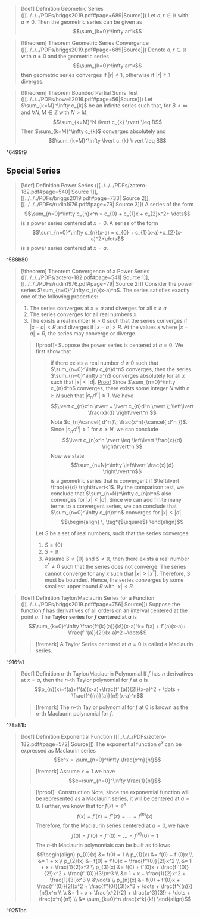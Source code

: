 >[!def] Definition Geometric Series ([[../../../PDFs/briggs2019.pdf#page=689|Source]])
>Let $a,r \in  \mathbb{R}$ with $a \neq 0$. Then the geometric series can be given as
>$$\sum_{k=0}^\infty ar^k$$

>[!theorem] Theorem Geometric Series Convergence ([[../../../PDFs/briggs2019.pdf#page=689|Source]])
>Denote $a,r \in  \mathbb{R}$ with $a \neq 0$ and the geometric series
>$$\sum_{k=0}^\infty ar^k$$
>then geometric series converges if $\lvert r \rvert < 1$, otherwise if $\lvert r \rvert\geq 1$ diverges.

>[!theorem] Theorem Bounded Partial Sums Test ([[../../../PDFs/howell2016.pdf#page=56|Source]])
>Let $\sum_{k=M}^\infty c_{k}$ be an infinite series such that, for $B< \infty$ and $\forall N,M \in \mathbb{Z}$ with $N> M$,
>$$\sum_{k=M}^N \lvert c_{k} \rvert \leq B$$
>Then $\sum_{k=M}^\infty c_{k}$ converges absolutely and
>$$\sum_{k=M}^\infty \lvert c_{k} \rvert \leq B$$

^6499f9

## Special Series

>[!def] Definition Power Series ([[../../../PDFs/zotero-182.pdf#page=540| Source 1]], [[../../../PDFs/briggs2019.pdf#page=733| Source 2]], [[../../../PDFs/rudin1976.pdf#page=79| Source 3]])
>A series of the form
>$$\sum_{n=0}^\infty c_{n}x^n = c_{0} + c_{1}x + c_{2}x^2+ \dots$$
>is a power series centered at $x=0$. A series of the form
>$$\sum_{n=0}^\infty c_{n}(x-a) = c_{0} + c_{1}(x-a)+c_{2}(x-a)^2+\dots$$
>is a power series centered at $x=a$.

^588b80

>[!theorem] Theorem Convergence of a Power Series ([[../../../PDFs/zotero-182.pdf#page=541| Source 1]], [[../../../PDFs/rudin1976.pdf#page=79| Source 2]])
> Consider the power series $\sum_{n=0}^\infty c_{n}(x-a)^n$. The series satisfies exactly one of the following properties:
> 1. The series converges at $x = a$ and diverges for all $x \neq a$ 
> 2. The series converges for all real numbers $x$.
> 3. The exists a real number $R>0$ such that the series converges if $\lvert x-a \rvert < R$ and diverges if $\lvert x-a \rvert > R$. At the values $x$ where $\lvert x-a \rvert = R$, the series may converge or diverge.
> 
>>[!proof]-
>>Suppose the power series is centered at $a=0$. We first show that
>>> if there exists a real number $d \neq 0$ such that $\sum_{n=0}^\infty c_{n}d^n$ converges, then the series $\sum_{n=0}^\infty x^n$ converges absolutely for all $x$ such that $\lvert x \rvert < \lvert d \rvert$. 
>>> <u>Proof</u>
>>> Since $\sum_{n=0}^\infty c_{n}d^n$ converges, there exists some integer $N$ with $n \geq N$ such that $\lvert c_{n}d^n \rvert \leq 1$. We have
>>> $$\lvert c_{n}x^n \rvert = \lvert c_{n}d^n \rvert \; \left\lvert  \frac{x}{d}   \right\rvert^n $$
>>> Note $c_{n}\cancel{ d^n }\; \frac{x^n}{\cancel{ d^n }}$. Since $\lvert c_{n}d^n \rvert \leq 1$ for $n \geq N$, we can conclude
>>> $$\lvert c_{n}x^n \rvert \leq \left\lvert  \frac{x}{d}  \right\rvert^n  $$
>>> Now we state
>>> $$\sum_{n=N}^\infty \left\lvert  \frac{x}{d}  \right\rvert^n$$
>>> is a geometric series that is convergent if $\left\lvert  \frac{x}{d}  \right\rvert<1$. By the comparison test, we conclude that $\sum_{n=N}^\infty c_{n}x^n$ also converges for $\lvert x \rvert<\lvert d \rvert$. Since we can add finite many terms to a convergent series, we can conclude that $\sum_{n=0}^\infty c_{n}x^n$ converges for $\lvert x \rvert < \lvert d \rvert$.
>>> $$\begin{align}
>>>\, \tag*{$\square$}
>>>\end{align}$$
>> 
>> Let $S$ be a set of real numbers, such that the series converges.
>> 1. $S=\{ 0 \}$
>> 2. $S=\mathbb{R}$
>> 3. Assume $S\neq \{ 0 \}$ and $S\neq \mathbb{R}$, then there exists a real number $x^* \neq 0$ such that the series does not converge. The series cannot converge for any $x$ such that $\lvert x \rvert> \lvert x^* \rvert$. Therefore, $S$ must be bounded. Hence, the series converges by some smallest upper bound $R$ with $\lvert x \rvert < R$.

>[!def] Definition Taylor/Maclaurin Series for a Function ([[../../../PDFs/briggs2019.pdf#page=756| Source]])
>Suppose the function $f$ has derivatives of all orders on an interval centered at the point $a$. The **Taylor series for $f$ centered at $a$** is
>$$\sum_{k=0}^\infty \frac{f^{k}(a)}{k!}(x-a)^k= f(a) + f'(a)(x-a)+ \frac{f''(a)}{2!}(x-a)^2 +\dots$$
>>[!remark]
>>A Taylor Series centered at $a=0$ is called a Maclaurin series.

^916fa1

>[!def] Definition $n$-th Taylor/Maclaurin Polynomial
>If $f$ has $n$ derivatives at $x=a$, then the $n$-th Taylor polynomial for $f$ at $a$ is
>$$p_{n}(x)=f(a)+f'(a)(x-a)+\frac{f''(a)}{2!}(x-a)^2 + \dots + \frac{f^{(n)}(a)}{n!}(x-a)^n$$
>>[!remark]
>>The $n$-th Taylor polynomial for $f$ at $0$ is known as the $n$-th Maclaurin polynomial for $f$.

^78a81b

>[!def] Definition Exponential Function ([[../../../PDFs/zotero-182.pdf#page=572| Source]])
>The exponential function $e^x$ can be expressed as Maclaurin series
>$$e^x = \sum_{n=0}^\infty \frac{x^n}{n!}$$
>>[!remark]
>>Assume $x=1$ we have
>>$$e=\sum_{n=0}^\infty \frac{1}{n!}$$
>
>>[!proof]- Construction
>> Note, since the exponential function will be represented as a Maclaurin series, it will be centered at $a=0$. Further, we know that for $f(x) = e^x$
>> $$f(x) = f'(x) = f''(x) = \dots = f^{(n)}(x)$$
>> Therefore, for the Maclaurin series centered at $a=0$, we have
>> $$f(0) = f'(0) = f''(0) = \dots = f^{(n)}(0) = 1$$
>> The $n$-th Maclaurin polynomials can be built as follows
>> $$\begin{align}
>> p_{0}(x) &= f(0) = 1  \\
>> p_{1}(x) &= f(0) + f'(0)x  \\
>>       &= 1 + x \\
>> p_{2}(x) &= f(0) + f'(0)x + \frac{f''(0)}{2!}x^2 \\
>>       &= 1 + x + \frac{1}{2}x^2 \\
>> p_{3}(x) &= f(0) + f'(0)x + \frac{f''(0)}{2!}x^2 + \frac{f''(0)}{3!}x^3  \\
>>       &= 1 + x + \frac{1}{2}x^2 + \frac{1}{3!}x^3 \\
>> &\vdots \\
>> p_{n}(x) &= f(0) + f'(0)x + \frac{f''(0)}{2!}x^2 + \frac{f''(0)}{3!}x^3 + \dots + \frac{f^{(n)}}{n!}x^n \\ \\
>>       &= 1 + x + \frac{x^2}{2} + \frac{x^3}{3!} + \dots +  \frac{x^n}{n!} \\
>>       &= \sum_{k=0}^n \frac{x^k}{k!}
>>\end{align}$$

^9251bc

